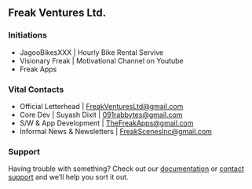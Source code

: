 ## Freak Ventures Ltd.

### Initiations
- JagooBikesXXX | Hourly Bike Rental Servive
- Visionary Freak | Motivational Channel on Youtube
- Freak Apps 

### Vital Contacts

- Official Letterhead | <FreakVenturesLtd@gmail.com>
- Core Dev | Suyash Dixit | <091rabbytes@gmail.com>
- S/W & App Development |  <TheFreakApps@gmail.com>
- Informal News & Newsletters | <FreakScenesInc@gmail.com>


### Support

Having trouble with something? Check out our [documentation](https://help.github.com/categories/github-pages-basics/) or [contact support](https://github.com/contact) and we’ll help you sort it out.
